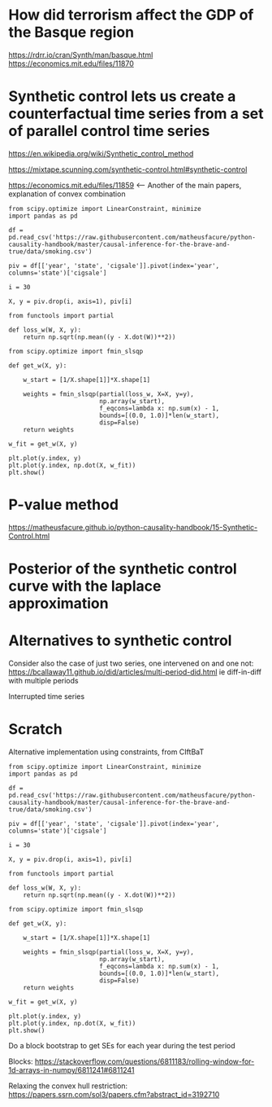 # How did terrorism affect the GDP of the Basque region

https://rdrr.io/cran/Synth/man/basque.html
https://economics.mit.edu/files/11870



# Synthetic control lets us create a counterfactual time series from a set of parallel control time series

https://en.wikipedia.org/wiki/Synthetic_control_method

https://mixtape.scunning.com/synthetic-control.html#synthetic-control

https://economics.mit.edu/files/11859 <-- Another of the main papers, explanation of convex combination

```
from scipy.optimize import LinearConstraint, minimize
import pandas as pd

df = pd.read_csv('https://raw.githubusercontent.com/matheusfacure/python-causality-handbook/master/causal-inference-for-the-brave-and-true/data/smoking.csv')

piv = df[['year', 'state', 'cigsale']].pivot(index='year', columns='state')['cigsale']

i = 30

X, y = piv.drop(i, axis=1), piv[i]

from functools import partial

def loss_w(W, X, y):
    return np.sqrt(np.mean((y - X.dot(W))**2))

from scipy.optimize import fmin_slsqp

def get_w(X, y):
    
    w_start = [1/X.shape[1]]*X.shape[1]

    weights = fmin_slsqp(partial(loss_w, X=X, y=y),
                         np.array(w_start),
                         f_eqcons=lambda x: np.sum(x) - 1,
                         bounds=[(0.0, 1.0)]*len(w_start),
                         disp=False)
    return weights
    
w_fit = get_w(X, y)

plt.plot(y.index, y)
plt.plot(y.index, np.dot(X, w_fit))
plt.show()

```

# P-value method

https://matheusfacure.github.io/python-causality-handbook/15-Synthetic-Control.html

# Posterior of the synthetic control curve with the laplace approximation

# Alternatives to synthetic control

Consider also the case of just two series, one intervened on and one not: https://bcallaway11.github.io/did/articles/multi-period-did.html
ie diff-in-diff with multiple periods

Interrupted time series

# Scratch

Alternative implementation using constraints, from CIftBaT

```
from scipy.optimize import LinearConstraint, minimize
import pandas as pd

df = pd.read_csv('https://raw.githubusercontent.com/matheusfacure/python-causality-handbook/master/causal-inference-for-the-brave-and-true/data/smoking.csv')

piv = df[['year', 'state', 'cigsale']].pivot(index='year', columns='state')['cigsale']

i = 30

X, y = piv.drop(i, axis=1), piv[i]

from functools import partial

def loss_w(W, X, y):
    return np.sqrt(np.mean((y - X.dot(W))**2))

from scipy.optimize import fmin_slsqp

def get_w(X, y):
    
    w_start = [1/X.shape[1]]*X.shape[1]

    weights = fmin_slsqp(partial(loss_w, X=X, y=y),
                         np.array(w_start),
                         f_eqcons=lambda x: np.sum(x) - 1,
                         bounds=[(0.0, 1.0)]*len(w_start),
                         disp=False)
    return weights
    
w_fit = get_w(X, y)

plt.plot(y.index, y)
plt.plot(y.index, np.dot(X, w_fit))
plt.show()
```


Do a block bootstrap to get SEs for each year during the test period

Blocks: https://stackoverflow.com/questions/6811183/rolling-window-for-1d-arrays-in-numpy/6811241#6811241

Relaxing the convex hull restriction: https://papers.ssrn.com/sol3/papers.cfm?abstract_id=3192710
